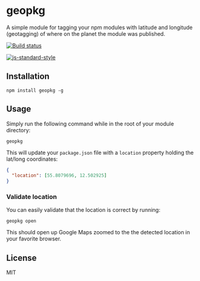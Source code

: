 # geopkg

A simple module for tagging your npm modules with latitude and longitude
(geotagging) of where on the planet the module was published.

[![Build status](https://travis-ci.org/watson/geopkg.svg?branch=master)](https://travis-ci.org/watson/geopkg)

[![js-standard-style](https://raw.githubusercontent.com/feross/standard/master/badge.png)](https://github.com/feross/standard)

## Installation

```
npm install geopkg -g
```

## Usage

Simply run the following command while in the root of your module
directory:

```
geopkg
```

This will update your `package.json` file with a `location` property
holding the lat/long coordinates:

```json
{
  "location": [55.8079696, 12.502925]
}
```

### Validate location

You can easily validate that the location is correct by running:

```
geopkg open
```

This should open up Google Maps zoomed to the the detected location in
your favorite browser.

## License

MIT
